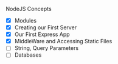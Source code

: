 NodeJS Concepts

- [x] Modules 
- [x] Creating our First Server
- [x] Our First Express App
- [x] MiddleWare and Accessing Static Files
- [ ] String, Query Parameters
- [ ] Databases 
